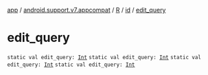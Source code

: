 [app](../../../index.md) / [android.support.v7.appcompat](../../index.md) / [R](../index.md) / [id](index.md) / [edit_query](.)

# edit_query

`static val edit_query: `[`Int`](https://kotlinlang.org/api/latest/jvm/stdlib/kotlin/-int/index.html)
`static val edit_query: `[`Int`](https://kotlinlang.org/api/latest/jvm/stdlib/kotlin/-int/index.html)
`static val edit_query: `[`Int`](https://kotlinlang.org/api/latest/jvm/stdlib/kotlin/-int/index.html)
`static val edit_query: `[`Int`](https://kotlinlang.org/api/latest/jvm/stdlib/kotlin/-int/index.html)